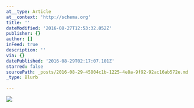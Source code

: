 ```yaml
---
at__type: Article
at__context: 'http://schema.org'
title: ''
dateModified: '2016-08-27T12:53:32.852Z'
publisher: {}
author: []
inFeed: true
description: ''
via: {}
datePublished: '2016-08-29T02:17:07.101Z'
starred: false
sourcePath: _posts/2016-08-29-45804c1b-1225-4e8a-9f92-92ac16ab572e.md
_type: Blurb

---
```

![](https://the-grid-user-content.s3-us-west-2.amazonaws.com/33cb86a8-828b-416b-aae8-4a1e9949441d.jpg)